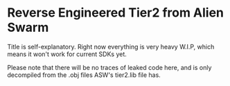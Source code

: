 # Reverse Engineered Tier2 from Alien Swarm
Title is self-explanatory. Right now everything is very heavy W.I.P, which means it won't work for current SDKs yet.

Please note that there will be no traces of leaked code here, and is only decompiled from the .obj files ASW's tier2.lib file has.
